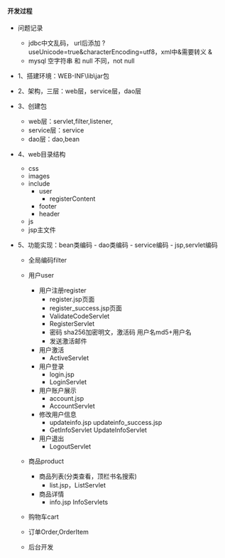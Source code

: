 #### 开发过程
* 问题记录
    * jdbc中文乱码， url后添加   ?useUnicode=true&characterEncoding=utf8，xml中&需要转义 &amp;
    * mysql 空字符串 和 null 不同，not null



* 1、搭建环境：WEB-INF\lib\jar包
* 2、架构，三层：web层，service层，dao层

* 3、创建包
    * web层：servlet,filter,listener,
    * service层：service
    * dao层：dao,bean

* 4、web目录结构
    * css
    * images
    * include
        * user
            * registerContent
        * footer
        * header
    * js
    * jsp主文件

* 5、功能实现：bean类编码  -  dao类编码  -  service编码  -  jsp,servlet编码
    * 全局编码filter
    
    * 用户user
        * 用户注册register
            * register.jsp页面
            * register_success.jsp页面
            * ValidateCodeServlet
            * RegisterServlet
            * 密码 sha256加密明文，激活码 用户名md5+用户名
            * 发送激活邮件
        * 用户激活
            * ActiveServlet
        * 用户登录
            * login.jsp
            * LoginServlet    
        * 用户账户展示
            * account.jsp
            * AccountServlet
        * 修改用户信息
            * updateinfo.jsp  updateinfo_success.jsp
            * GetInfoServlet  UpdateInfoServlet
        * 用户退出
            * LogoutServlet
    * 商品product
        * 商品列表(分类查看，顶栏书名搜索)
            * list.jsp，ListServlet
        * 商品详情
            * info.jsp InfoServlets
    * 购物车cart
    * 订单Order,OrderItem

    * 后台开发